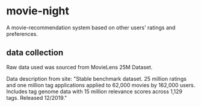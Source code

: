 # movie-night
A movie-recommendation system based on other users' ratings and preferences.

## data collection
Raw data used was sourced from MovieLens 25M Dataset.

Data description from site:
"Stable benchmark dataset. 25 million ratings and one million tag applications applied to 62,000 movies by 162,000 users. Includes tag genome data with 15 million relevance scores across 1,129 tags. Released 12/2019."